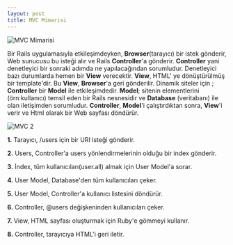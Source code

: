 ```yaml
---
layout: post
title: MVC Mimarisi
---
```


![MVC Mimarisi](https://www.lucidchart.com/publicSegments/view/50bf3407-3b10-4b41-9445-6d200a7a0a70/image.png)

Bir Rails uygulamasıyla etkileşimdeyken, **Browser**(tarayıcı) bir istek
gönderir, Web sunucusu bu isteği alır ve Rails **Controller**'a gönderir.
**Controller** yani denetleyici bir sonraki adımda ne yapılacağından sorumludur.
Denetleyici bazı durumlarda hemen bir **View** verecektir. **View**, HTML' ye
dönüştürülmüş bir template'dir. Bu **View**, **Browser**'a geri gönderilir.
Dinamik siteler için ; **Controller** bir **Model** ile etkileşimdedir.
**Model**; sitenin elementlerini (örn:kullanıcı) temsil eden bir Rails
nesnesidir ve **Database** (veritabanı) ile olan iletişimden sorumludur.
**Controller**, **Model**'i çalıştırdıktan sonra, **View**'i verir ve Html
olarak bir Web sayfası döndürür.

![MVC 2](https://www.lucidchart.com/publicSegments/view/50bf3f7f-b9dc-4b18-be63-68250a40476b/image.png)


**1.** Tarayıcı, /users için bir URI isteği gönderir.

**2.** Users, Controller'a users yönlendirmelerinin olduğu bir index gönderir.

**3.** İndex, tüm kullanıcıları(user.all) almak için User Model'a sorar.

**4.** User Model, Database'den tüm kullanıcıları çeker.

**5.** User Model, Controller'a kullanıcı listesini döndürür.

**6.** Controller, @users değişkeninden kullanıcıları çeker.

**7.** View, HTML sayfası oluşturmak için Ruby'e gömmeyi kullanır.

**8.** Controller, tarayıcıya HTML'i geri iletir.
